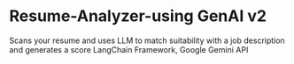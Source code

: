 # Resume-Analyzer-using GenAI v2
Scans your resume and uses LLM to match suitability with a job description and generates a score
LangChain Framework, Google Gemini API
